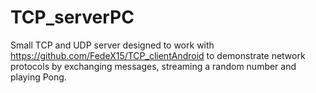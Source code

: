 # TCP_serverPC
Small TCP and UDP server designed to work with https://github.com/FedeX15/TCP_clientAndroid to demonstrate network protocols by exchanging messages, streaming a random number and playing Pong.
